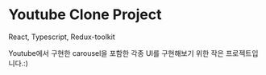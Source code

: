 <h1>Youtube Clone Project</h1>

<p>React, Typescript, Redux-toolkit</p>

Youtube에서 구현한 carousel을 포함한 각종 UI를 구현해보기 위한 작은 프로젝트입니다.:)
